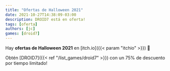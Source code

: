 ```yaml
---
title: "Ofertas de Halloween 2021"
date: 2021-10-27T14:38:09-03:00
description: DROID7 está en oferta!
tags: [oferta]
authors: [jc]
games: [droid7]
---
```


Hay **ofertas de Halloween 2021** en [itch.io]({{< param "itchio" >}}) 🎃

Obtén [DROID7]({{< ref "/list_games/droid7" >}}) con un 75% de descuento por tiempo limitado!
